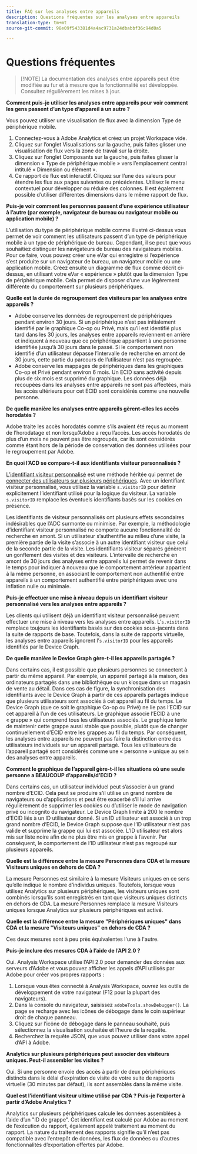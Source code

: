 ```yaml
---
title: FAQ sur les analyses entre appareils
description: Questions fréquentes sur les analyses entre appareils
translation-type: tm+mt
source-git-commit: 98e09f543381d4a4ac9731a24dbabbf36c94d0a5

---
```



# Questions fréquentes

> [!NOTE] La documentation des analyses entre appareils peut être modifiée au fur et à mesure que la fonctionnalité est développée. Consultez régulièrement les mises à jour.

**Comment puis-je utiliser les analyses entre appareils pour voir comment les gens passent d’un type d’appareil à un autre ?**

Vous pouvez utiliser une visualisation de flux avec la dimension Type de périphérique mobile.

1. Connectez-vous à Adobe Analytics et créez un projet Workspace vide.
2. Cliquez sur l’onglet Visualisations sur la gauche, puis faites glisser une visualisation de flux vers la zone de travail sur la droite.
3. Cliquez sur l’onglet Composants sur la gauche, puis faites glisser la dimension « Type de périphérique mobile » vers l’emplacement central intitulé « Dimension ou élément ».
4. Ce rapport de flux est interactif. Cliquez sur l’une des valeurs pour étendre les flux aux pages suivantes ou précédentes. Utilisez le menu contextuel pour développer ou réduire des colonnes. Il est également possible d’utiliser différentes dimensions dans le même rapport de flux.

**Puis-je voir comment les personnes passent d’une expérience utilisateur à l’autre (par exemple, navigateur de bureau ou navigateur mobile ou application mobile) ?**

L’utilisation du type de périphérique mobile comme illustré ci-dessus vous permet de voir comment les utilisateurs passent d’un type de périphérique mobile à un type de périphérique de bureau. Cependant, il se peut que vous souhaitiez distinguer les navigateurs de bureau des navigateurs mobiles. Pour ce faire, vous pouvez créer une eVar qui enregistre si l’expérience s’est produite sur un navigateur de bureau, un navigateur mobile ou une application mobile. Créez ensuite un diagramme de flux comme décrit ci-dessus, en utilisant votre eVar « expérience » plutôt que la dimension Type de périphérique mobile. Cela permet de disposer d’une vue légèrement différente du comportement sur plusieurs périphériques.

**Quelle est la durée de regroupement des visiteurs par les analyses entre appareils ?**

* Adobe conserve les données de regroupement de périphériques pendant environ 30 jours. Si un périphérique n’est pas initialement identifié par le graphique Co-op ou Privé, mais qu’il est identifié plus tard dans les 30 jours, les analyses entre appareils reviennent en arrière et indiquent à nouveau que ce périphérique appartient à une personne identifiée jusqu’à 30 jours dans le passé. Si le comportement non identifié d’un utilisateur dépasse l’intervalle de recherche en amont de 30 jours, cette partie du parcours de l’utilisateur n’est pas regroupée.
* Adobe conserve les mappages de périphériques dans les graphiques Co-op et Privé pendant environ 6 mois. Un ECID sans activité depuis plus de six mois est supprimé du graphique. Les données déjà recoupées dans les analyses entre appareils ne sont pas affectées, mais les accès ultérieurs pour cet ECID sont considérés comme une nouvelle personne.

**De quelle manière les analyses entre appareils gèrent-elles les accès horodatés ?**

Adobe traite les accès horodatés comme s’ils avaient été reçus au moment de l’horodatage et non lorsqu’Adobe a reçu l’accès. Les accès horodatés de plus d’un mois ne peuvent pas être regroupés, car ils sont considérés comme étant hors de la période de conservation des données utilisées pour le regroupement par Adobe.

**En quoi l’ACD se compare-t-il aux identifiants visiteur personnalisés ?**

[L’identifiant visiteur personnalisé](/help/implement/vars/config-vars/visitorid.md) est une méthode héritée qui permet de [connecter des utilisateurs sur plusieurs périphériques](/help/implement/js/xdevice-visid/xdevice-connecting.md). Avec un identifiant visiteur personnalisé, vous utilisez la variable `s.visitorID` pour définir explicitement l’identifiant utilisé pour la logique du visiteur. La variable `s.visitorID` remplace les éventuels identifiants basés sur les cookies en présence.

Les identifiants de visiteur personnalisés ont plusieurs effets secondaires indésirables que l’ADC surmonte ou minimise. Par exemple, la méthodologie d’identifiant visiteur personnalisé ne comporte aucune fonctionnalité de recherche en amont. Si un utilisateur s’authentifie au milieu d’une visite, la première partie de la visite s’associe à un autre identifiant visiteur que celui de la seconde partie de la visite. Les identifiants visiteur séparés génèrent un gonflement des visites et des visiteurs. L’intervalle de recherche en amont de 30 jours des analyses entre appareils lui permet de revenir dans le temps pour indiquer à nouveau que le comportement antérieur appartient à la même personne, en associant le comportement non authentifié entre appareils à un comportement authentifié entre périphériques avec une inflation nulle ou minimale.

**Puis-je effectuer une mise à niveau depuis un identifiant visiteur personnalisé vers les analyses entre appareils ?**

Les clients qui utilisent déjà un identifiant visiteur personnalisé peuvent effectuer une mise à niveau vers les analyses entre appareils. L’`s.visitorID` remplace toujours les identifiants basés sur des cookies sous-jacents dans la suite de rapports de base. Toutefois, dans la suite de rapports virtuelle, les analyses entre appareils ignorent l’`s.visitorID` pour les appareils identifiés par le Device Graph.

**De quelle manière le Device Graph gère-t-il les appareils partagés ?**

Dans certains cas, il est possible que plusieurs personnes se connectent à partir du même appareil. Par exemple, un appareil partagé à la maison, des ordinateurs partagés dans une bibliothèque ou un kiosque dans un magasin de vente au détail. Dans ces cas de figure, la synchronisation des identifiants avec le Device Graph à partir de ces appareils partagés indique que plusieurs utilisateurs sont associés à cet appareil au fil du temps. Le Device Graph (que ce soit le graphique Co-op ou Privé) ne lie pas l’ECID sur cet appareil à l’un de ces utilisateurs. Le graphique associe l’ECID à une « grappe » qui comprend tous les utilisateurs associés. Le graphique tente de maintenir cette grappe aussi stable que possible, plutôt que de changer continuellement d’ECID entre les grappes au fil du temps. Par conséquent, les analyses entre appareils ne peuvent pas faire la distinction entre des utilisateurs individuels sur un appareil partagé. Tous les utilisateurs de l’appareil partagé sont considérés comme une « personne » unique au sein des analyses entre appareils.

**Comment le graphique de l’appareil gère-t-il les situations où une seule personne a BEAUCOUP d’appareils/d’ECID ?**

Dans certains cas, un utilisateur individuel peut s’associer à un grand nombre d’ECID. Cela peut se produire s’il utilise un grand nombre de navigateurs ou d’applications et peut être exacerbé s’il lui arrive régulièrement de supprimer les cookies ou d’utiliser le mode de navigation privé ou incognito du navigateur. Le Device Graph limite à 200 le nombre d’ECID liés à un ID utilisateur donné. Si un ID utilisateur est associé à un trop grand nombre d’ECID, le Device Graph suppose que l’ID utilisateur n’est pas valide et supprime la grappe qui lui est associée. L’ID utilisateur est alors mis sur liste noire afin de ne plus être mis en grappe à l’avenir. Par conséquent, le comportement de l’ID utilisateur n’est pas regroupé sur plusieurs appareils.

**Quelle est la différence entre la mesure Personnes dans CDA et la mesure Visiteurs uniques en dehors de CDA ?**

La mesure Personnes est similaire à la mesure Visiteurs uniques en ce sens qu’elle indique le nombre d’individus uniques. Toutefois, lorsque vous utilisez Analytics sur plusieurs périphériques, les visiteurs uniques sont combinés lorsqu’ils sont enregistrés en tant que visiteurs uniques distincts en dehors de CDA. La mesure Personnes remplace la mesure Visiteurs uniques lorsque Analytics sur plusieurs périphériques est activé.

**Quelle est la différence entre la mesure &quot;Périphériques uniques&quot; dans CDA et la mesure &quot;Visiteurs uniques&quot; en dehors de CDA ?**

Ces deux mesures sont à peu près équivalentes l&#39;une à l&#39;autre.

**Puis-je inclure des mesures CDA à l’aide de l’API 2.0 ?**

Oui. Analysis Workspace utilise l’API 2.0 pour demander des données aux serveurs d’Adobe et vous pouvez afficher les appels d’API utilisés par Adobe pour créer vos propres rapports :

1. Lorsque vous êtes connecté à Analysis Workspace, ouvrez les outils de développement de votre navigateur (F12 pour la plupart des navigateurs).
1. Dans la console du navigateur, saisissez `adobeTools.showDebugger()`. La page se recharge avec les icônes de débogage dans le coin supérieur droit de chaque panneau.
1. Cliquez sur l’icône de débogage dans le panneau souhaité, puis sélectionnez la visualisation souhaitée et l’heure de la requête.
1. Recherchez la requête JSON, que vous pouvez utiliser dans votre appel d’API à Adobe.

**Analytics sur plusieurs périphériques peut associer des visiteurs uniques. Peut-il assembler les visites ?**

Oui. Si une personne envoie des accès à partir de deux périphériques distincts dans le délai d’expiration de visite de votre suite de rapports virtuelle (30 minutes par défaut), ils sont assemblés dans la même visite.

**Quel est l’identifiant visiteur ultime utilisé par CDA ? Puis-je l’exporter à partir d’Adobe Analytics ?**

Analytics sur plusieurs périphériques calcule les données assemblées à l’aide d’un &quot;ID de grappe&quot;. Cet identifiant est calculé par Adobe au moment de l’exécution du rapport, également appelé traitement au moment du rapport. La nature du traitement des rapports signifie qu’il n’est pas compatible avec l’entrepôt de données, les flux de données ou d’autres fonctionnalités d’exportation offertes par Adobe.

